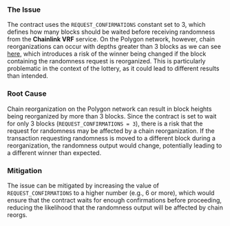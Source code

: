 
### **The Issue**
The contract uses the `REQUEST_CONFIRMATIONS` constant set to 3, which defines how many blocks should be waited before receiving randomness from the **Chainlink VRF** service. On the Polygon network, however, chain reorganizations can occur with depths greater than 3 blocks as we can see [here](https://polygonscan.com/blocks_forked), which introduces a risk of the winner being changed if the block containing the randomness request is reorganized. This is particularly problematic in the context of the lottery, as it could lead to different results than intended.

### **Root Cause**

Chain reorganization on the Polygon network can result in block heights being reorganized by more than 3 blocks. Since the contract is set to wait for only 3 blocks (`REQUEST_CONFIRMATIONS = 3`), there is a risk that the request for randomness may be affected by a chain reorganization. If the transaction requesting randomness is moved to a different block during a reorganization, the randomness output would change, potentially leading to a different winner than expected.

### **Mitigation**

The issue can be mitigated by increasing the value of `REQUEST_CONFIRMATIONS` to a higher number (e.g., 6 or more), which would ensure that the contract waits for enough confirmations before proceeding, reducing the likelihood that the randomness output will be affected by chain reorgs.
